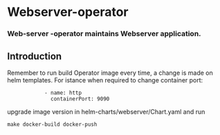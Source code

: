 # Webserver-operator

### Web-server -operator maintains Webserver application.

## Introduction <a name="intro"></a>

Remember to run build Operator image every time, a change is made on helm templates.
For istance when required to change container port:

```          ports:
            - name: http
              containerPort: 9090
```
upgrade image version in helm-charts/webserver/Chart.yaml
and run 

`make docker-build docker-push`
